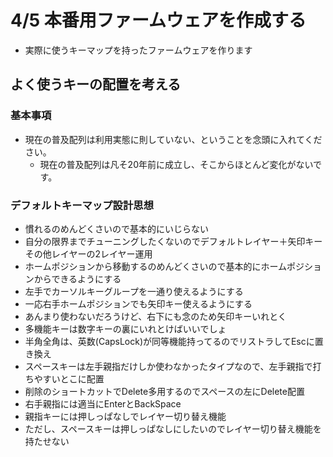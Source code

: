 # 4/5 本番用ファームウェアを作成する

* 実際に使うキーマップを持ったファームウェアを作ります

## よく使うキーの配置を考える

### 基本事項

* 現在の普及配列は利用実態に則していない、ということを念頭に入れてください。
  * 現在の普及配列は凡そ20年前に成立し、そこからほとんど変化がないです。

### デフォルトキーマップ設計思想

* 慣れるのめんどくさいので基本的にいじらない
* 自分の限界までチューニングしたくないのでデフォルトレイヤー＋矢印キーその他レイヤーの2レイヤー運用
* ホームポジションから移動するのめんどくさいので基本的にホームポジションからできるようにする
* 左手でカーソルキーグループを一通り使えるようにする
* 一応右手ホームポジションでも矢印キー使えるようにする
* あんまり使わないだろうけど、右下にも念のため矢印キーいれとく
* 多機能キーは数字キーの裏にいれとけばいいでしょ
* 半角全角は、英数(CapsLock)が同等機能持ってるのでリストラしてEscに置き換え
* スペースキーは左手親指だけしか使わなかったタイプなので、左手親指で打ちやすいとこに配置
* 削除のショートカットでDelete多用するのでスペースの左にDelete配置
* 右手親指には適当にEnterとBackSpace
* 親指キーには押しっぱなしでレイヤー切り替え機能
* ただし、スペースキーは押しっぱなしにしたいのでレイヤー切り替え機能を持たせない
